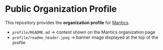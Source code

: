 # Public Organization Profile

This repository provides the **organization profile** for [Mantics](https://github.com/Mantics-eu).

- `profile/README.md` → content shown on the Mantics organization page  
- `profile/readme_header.jpeg` → banner image displayed at the top of the profile
